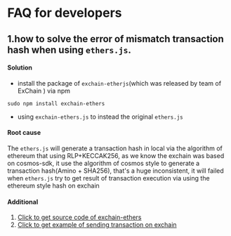 # FAQ for developers
## 1.how to solve the error of mismatch transaction hash when using `ethers.js`.
#### Solution
* install the package of `exchain-etherjs`(which was released by team of ExChain ) via npm 
```shell script
sudo npm install exchain-ethers
```
* using `exchain-ethers.js` to instead the original `ethers.js`

#### Root cause
The `ethers.js` will generate a transaction hash in local via the algorithm of ethereum that using RLP+KECCAK256, as we know the exchain was based on cosmos-sdk, it use the algorithm of cosmos style to generate a transaction hash(Amino + SHA256), that's a huge inconsistent, it will failed when `ethers.js` try to get result of transaction execution via using the ethereum style hash on exchain

#### Additional
1. [Click to get source code of exchain-ethers](https://github.com/okex/ethers.js/tree/ray)
2. [Click to get example of sending transaction on exchain](https://github.com/okex/solidity-sample)
